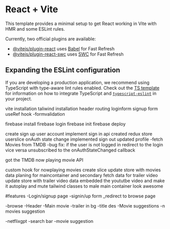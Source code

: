 # React + Vite

This template provides a minimal setup to get React working in Vite with HMR and some ESLint rules.

Currently, two official plugins are available:

- [@vitejs/plugin-react](https://github.com/vitejs/vite-plugin-react/blob/main/packages/plugin-react) uses [Babel](https://babeljs.io/) for Fast Refresh
- [@vitejs/plugin-react-swc](https://github.com/vitejs/vite-plugin-react/blob/main/packages/plugin-react-swc) uses [SWC](https://swc.rs/) for Fast Refresh

## Expanding the ESLint configuration

If you are developing a production application, we recommend using TypeScript with type-aware lint rules enabled. Check out the [TS template](https://github.com/vitejs/vite/tree/main/packages/create-vite/template-react-ts) for information on how to integrate TypeScript and [`typescript-eslint`](https://typescript-eslint.io) in your project.


vite installation
taliwind installation
header
routing
loginform
signup form
useRef hook
-formvalidation

firebase install
firebase login
firebase init
firebase deploy

create sign up user account
implement sign in api
created redux store userslice
onAuth state change
implemented sign out
updated profile
-fetch Movies from TMDB
-bug fix: if the user is not logged in redirect to the login vice versa
unsubscribed to the onAuthStateChanged callback

got the TMDB now playing movie API

custom hook for nowplaying movies
create slice
update store with movies data
planing for maincontainer and secondary
fetch data for trailer video
update store with trailer video data
embedded the yoututbe video and make it autoplay and mute
tailwind classes to male main container look awesome


#features
-Login/signup page
    -signin/up form
    _redirect to browse page

-browse
    -Header
    -Main movie
        -trailer in bg
        -title des
        -Movie suggestions
            -n movies suggestion

-netflixgpt
    -search bar
    -movie suggestion